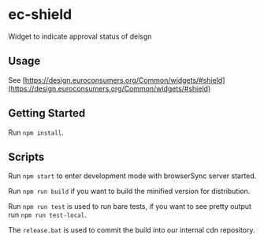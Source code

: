 # ec-shield

Widget to indicate approval status of deisgn

## Usage

See [https://design.euroconsumers.org/Common/widgets/#shield](https://design.euroconsumers.org/Common/widgets/#shield)

## Getting Started

Run `npm install`.

## Scripts

Run `npm start` to enter development mode with browserSync server started.

Run `npm run build` if you want to build the minified version for distribution.

Run `npm run test` is used to run bare tests, if you want to see pretty output run `npm run test-local`.

The `release.bat` is used to commit the build into our internal cdn repository.
